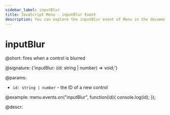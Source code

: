 ```yaml
---
sidebar_label: inputBlur
title: JavaScript Menu - inputBlur Event 
description: You can explore the inputBlur event of Menu in the documentation of the DHTMLX JavaScript UI library. Browse developer guides and API reference, try out code examples and live demos, and download a free 30-day evaluation version of DHTMLX Suite.
---
```


# inputBlur

@short: fires when a control is blurred

@signature: {'inputBlur: (id: string | number) => void;'}

@params:
- `id: string | number` - the ID of a new control

@example:
menu.events.on("inputBlur", function(id){
    console.log(id);
});

@descr:
